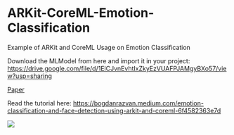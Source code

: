 # ARKit-CoreML-Emotion-Classification
Example of ARKit and CoreML Usage on Emotion Classification

Download the MLModel from here and import it in your project:
https://drive.google.com/file/d/1ElCJvnEvhtIxZkyEzVUAFPJAMgyBXo57/view?usp=sharing


[Paper](https://talhassner.github.io/home/publication/2015_ICMI)


Read the tutorial here:
https://bogdanrazvan.medium.com/emotion-classification-and-face-detection-using-arkit-and-coreml-6f4582363e7d

![](https://github.com/bogdan-razvan/ARKit-CoreML-Emotion-Classification/blob/main/ARKit-CoreML-Emotion-Classification/ARKit-CoreML-Emotion-Classification/demo.gif)
